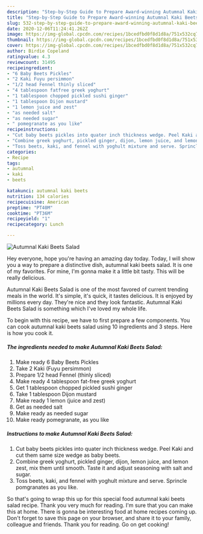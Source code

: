 ```yaml
---
description: "Step-by-Step Guide to Prepare Award-winning Autumnal Kaki Beets Salad"
title: "Step-by-Step Guide to Prepare Award-winning Autumnal Kaki Beets Salad"
slug: 532-step-by-step-guide-to-prepare-award-winning-autumnal-kaki-beets-salad
date: 2020-12-06T11:24:41.262Z
image: https://img-global.cpcdn.com/recipes/1bcedfbd0f8d1d8a/751x532cq70/autumnal-kaki-beets-salad-recipe-main-photo.jpg
thumbnail: https://img-global.cpcdn.com/recipes/1bcedfbd0f8d1d8a/751x532cq70/autumnal-kaki-beets-salad-recipe-main-photo.jpg
cover: https://img-global.cpcdn.com/recipes/1bcedfbd0f8d1d8a/751x532cq70/autumnal-kaki-beets-salad-recipe-main-photo.jpg
author: Birdie Copeland
ratingvalue: 4.3
reviewcount: 31495
recipeingredient:
- "6 Baby Beets Pickles"
- "2 Kaki Fuyu persimmon"
- "1/2 head Fennel thinly sliced"
- "4 tablespoon fatfree greek yoghurt"
- "1 tablespoon chopped pickled sushi ginger"
- "1 tablespoon Dijon mustard"
- "1 lemon juice and zest"
- "as needed salt"
- "as needed sugar"
- " pomegranate as you like"
recipeinstructions:
- "Cut baby beets pickles into quater inch thickness wedge. Peel Kaki and cut them same size wedge as baby beets."
- "Combine greek yoghurt, pickled ginger, dijon, lemon juice, and lemon zest, mix them until smooth. Taste it and adjust seasoning with salt and sugar."
- "Toss beets, kaki, and fennel with yoghult mixture and serve. Sprincle pomgranates as you like."
categories:
- Recipe
tags:
- autumnal
- kaki
- beets

katakunci: autumnal kaki beets 
nutrition: 134 calories
recipecuisine: American
preptime: "PT40M"
cooktime: "PT36M"
recipeyield: "1"
recipecategory: Lunch

---
```



![Autumnal Kaki Beets Salad](https://img-global.cpcdn.com/recipes/1bcedfbd0f8d1d8a/751x532cq70/autumnal-kaki-beets-salad-recipe-main-photo.jpg)

Hey everyone, hope you're having an amazing day today. Today, I will show you a way to prepare a distinctive dish, autumnal kaki beets salad. It is one of my favorites. For mine, I'm gonna make it a little bit tasty. This will be really delicious.

Autumnal Kaki Beets Salad is one of the most favored of current trending meals in the world. It's simple, it's quick, it tastes delicious. It is enjoyed by millions every day. They're nice and they look fantastic. Autumnal Kaki Beets Salad is something which I've loved my whole life.




To begin with this recipe, we have to first prepare a few components. You can cook autumnal kaki beets salad using 10 ingredients and 3 steps. Here is how you cook it.

<!--inarticleads1-->

##### The ingredients needed to make Autumnal Kaki Beets Salad:

1. Make ready 6 Baby Beets Pickles
1. Take 2 Kaki (Fuyu persimmon)
1. Prepare 1/2 head Fennel (thinly sliced)
1. Make ready 4 tablespoon fat-free greek yoghurt
1. Get 1 tablespoon chopped pickled sushi ginger
1. Take 1 tablespoon Dijon mustard
1. Make ready 1 lemon (juice and zest)
1. Get as needed salt
1. Make ready as needed sugar
1. Make ready  pomegranate, as you like




<!--inarticleads2-->

##### Instructions to make Autumnal Kaki Beets Salad:

1. Cut baby beets pickles into quater inch thickness wedge. Peel Kaki and cut them same size wedge as baby beets.
1. Combine greek yoghurt, pickled ginger, dijon, lemon juice, and lemon zest, mix them until smooth. Taste it and adjust seasoning with salt and sugar.
1. Toss beets, kaki, and fennel with yoghult mixture and serve. Sprincle pomgranates as you like.




So that's going to wrap this up for this special food autumnal kaki beets salad recipe. Thank you very much for reading. I'm sure that you can make this at home. There is gonna be interesting food at home recipes coming up. Don't forget to save this page on your browser, and share it to your family, colleague and friends. Thank you for reading. Go on get cooking!
